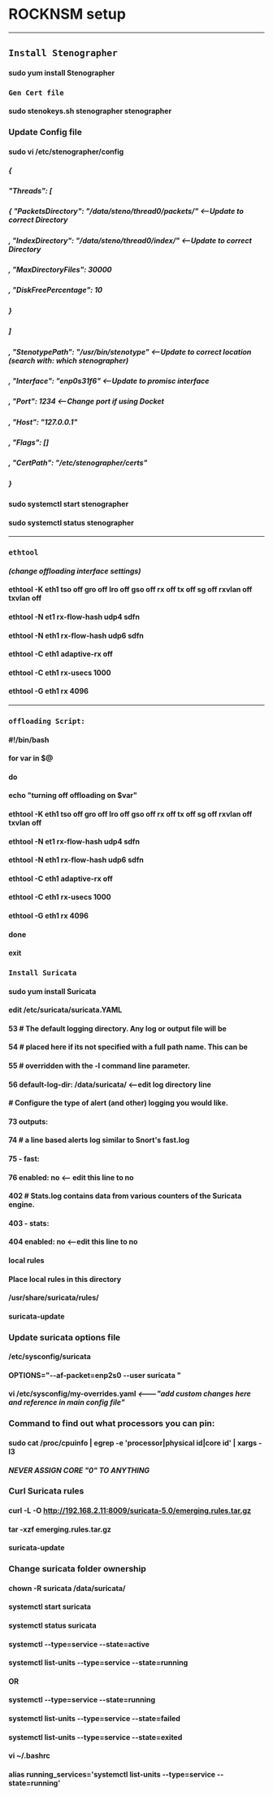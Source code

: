 # ROCKNSM setup
---
## `Install Stenographer`
#### sudo yum install Stenographer

### `Gen Cert file`
#### sudo stenokeys.sh stenographer stenographer
### Update Config file
#### sudo vi /etc/stenographer/config
##### {
#####  "Threads": [
#####    { "PacketsDirectory": "/data/steno/thread0/packets/"   <--Update to correct Directory
#####    , "IndexDirectory": "/data/steno/thread0/index/"       <--Update to correct Directory
#####    , "MaxDirectoryFiles": 30000
#####    , "DiskFreePercentage": 10
#####    }
#####  ]
#####  , "StenotypePath": "/usr/bin/stenotype"   <--Update to correct location (search with: which stenographer)
#####  , "Interface": "enp0s31f6"    <--Update to promisc interface
#####  , "Port": 1234     <--Change port if using Docket
#####  , "Host": "127.0.0.1"
#####  , "Flags": []
#####  , "CertPath": "/etc/stenographer/certs"
##### }

#### sudo systemctl start stenographer
#### sudo systemctl status stenographer
---
### `ethtool`
#### *(change offloading interface settings)*
#### ethtool -K eth1 tso off gro off lro off gso off rx off tx off sg off rxvlan off txvlan off
#### ethtool -N et1 rx-flow-hash udp4 sdfn
#### ethtool -N eth1 rx-flow-hash udp6 sdfn
#### ethtool -C eth1 adaptive-rx off
#### ethtool -C eth1 rx-usecs 1000
#### ethtool -G eth1 rx 4096
---
### `offloading Script:`
#### #!/bin/bash

#### for var in $@
#### do
#### echo "turning off offloading on $var"
#### ethtool -K eth1 tso off gro off lro off gso off rx off tx off sg off rxvlan off txvlan off
#### ethtool -N et1 rx-flow-hash udp4 sdfn
#### ethtool -N eth1 rx-flow-hash udp6 sdfn
#### ethtool -C eth1 adaptive-rx off
#### ethtool -C eth1 rx-usecs 1000
#### ethtool -G eth1 rx 4096
#### done
#### exit

### `Install Suricata`
#### sudo yum install Suricata
#### edit /etc/suricata/suricata.YAML
#### 53 # The default logging directory.  Any log or output file will be
####     54 # placed here if its not specified with a full path name. This can be
####     55 # overridden with the -l command line parameter.
####     56 default-log-dir: /data/suricata/ <--edit log directory line
#### # Configure the type of alert (and other) logging you would like.
#### 73 outputs:
####     74   # a line based alerts log similar to Snort's fast.log
####     75   - fast:
####     76       enabled: no <-- edit this line to no
#### 402   # Stats.log contains data from various counters of the Suricata engine.
####   403   - stats:
####   404       enabled: no <--edit this line to no

#### local rules
#### Place local rules in this directory
####  /usr/share/suricata/rules/
#### suricata-update

### Update suricata options file

#### /etc/sysconfig/suricata
#### OPTIONS="--af-packet=enp2s0 --user suricata "

#### vi /etc/sysconfig/my-overrides.yaml  _<---"add custom changes here and reference in main config file"_

### Command to find out what processors you can pin:
#### sudo cat /proc/cpuinfo | egrep -e 'processor|physical id|core id' | xargs -l3
#### _NEVER ASSIGN CORE "0" TO ANYTHING_
### Curl Suricata rules
#### curl -L -O http://192.168.2.11:8009/suricata-5.0/emerging.rules.tar.gz
#### tar -xzf emerging.rules.tar.gz
#### suricata-update

### Change suricata folder ownership
#### chown -R suricata /data/suricata/
#### systemctl start suricata
#### systemctl status suricata


#### systemctl --type=service --state=active

#### systemctl list-units --type=service --state=running
#### OR
#### systemctl --type=service --state=running

#### systemctl list-units --type=service --state=failed
#### systemctl list-units --type=service --state=exited

#### vi ~/.bashrc
#### alias running_services='systemctl list-units  --type=service  --state=running'

